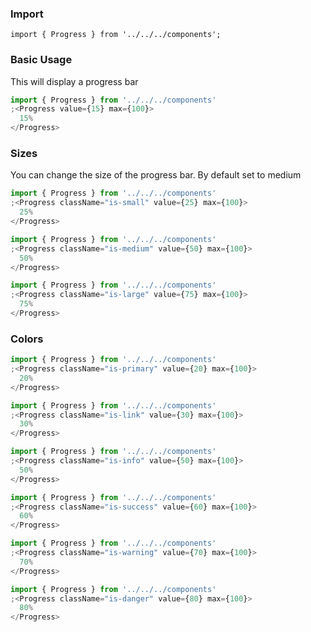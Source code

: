 ### Import

`import { Progress } from '../../../components';`

### Basic Usage

This will display a progress bar

```jsx
import { Progress } from '../../../components'
;<Progress value={15} max={100}>
  15%
</Progress>
```

### Sizes

You can change the size of the progress bar. By default set to medium

```jsx
import { Progress } from '../../../components'
;<Progress className="is-small" value={25} max={100}>
  25%
</Progress>
```

```jsx
import { Progress } from '../../../components'
;<Progress className="is-medium" value={50} max={100}>
  50%
</Progress>
```

```jsx
import { Progress } from '../../../components'
;<Progress className="is-large" value={75} max={100}>
  75%
</Progress>
```

### Colors

```jsx
import { Progress } from '../../../components'
;<Progress className="is-primary" value={20} max={100}>
  20%
</Progress>
```

```jsx
import { Progress } from '../../../components'
;<Progress className="is-link" value={30} max={100}>
  30%
</Progress>
```

```jsx
import { Progress } from '../../../components'
;<Progress className="is-info" value={50} max={100}>
  50%
</Progress>
```

```jsx
import { Progress } from '../../../components'
;<Progress className="is-success" value={60} max={100}>
  60%
</Progress>
```

```jsx
import { Progress } from '../../../components'
;<Progress className="is-warning" value={70} max={100}>
  70%
</Progress>
```

```jsx
import { Progress } from '../../../components'
;<Progress className="is-danger" value={80} max={100}>
  80%
</Progress>
```
